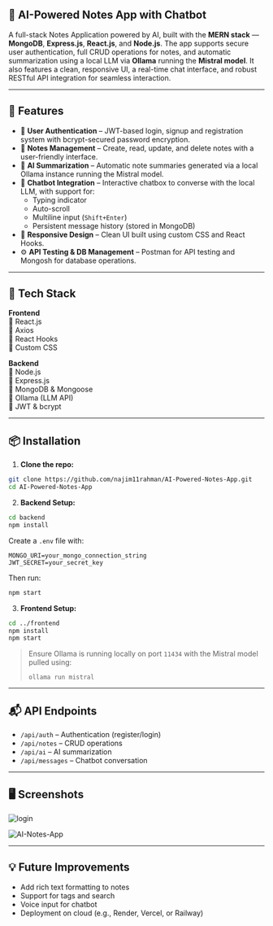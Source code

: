 ## 🧠 AI-Powered Notes App with Chatbot

A full-stack Notes Application powered by AI, built with the **MERN stack** — **MongoDB**, **Express.js**, **React.js**, and **Node.js**. The app supports secure user authentication, full CRUD operations for notes, and automatic summarization using a local LLM via **Ollama** running the **Mistral model**. It also features a clean, responsive UI, a real-time chat interface, and robust RESTful API integration for seamless interaction.

---

## 🚀 Features

- 🔐 **User Authentication** – JWT-based login, signup and registration system with bcrypt-secured password encryption.
- 📝 **Notes Management** – Create, read, update, and delete notes with a user-friendly interface.
- 🧠 **AI Summarization** – Automatic note summaries generated via a local Ollama instance running the Mistral model.
- 💬 **Chatbot Integration** – Interactive chatbox to converse with the local LLM, with support for:
  - Typing indicator
  - Auto-scroll
  - Multiline input (`Shift+Enter`)
  - Persistent message history (stored in MongoDB)
- 📱 **Responsive Design** – Clean UI built using custom CSS and React Hooks.
- ⚙️ **API Testing & DB Management** – Postman for API testing and Mongosh for database operations.

---

## 🧰 Tech Stack

**Frontend**  
🔹 React.js  
🔹 Axios  
🔹 React Hooks  
🔹 Custom CSS  

**Backend**  
🔹 Node.js  
🔹 Express.js  
🔹 MongoDB & Mongoose  
🔹 Ollama (LLM API)  
🔹 JWT & bcrypt  

---

## 📦 Installation

1. **Clone the repo:**

```bash
git clone https://github.com/najim11rahman/AI-Powered-Notes-App.git
cd AI-Powered-Notes-App
```

2. **Backend Setup:**

```bash
cd backend
npm install
```

Create a `.env` file with:

```
MONGO_URI=your_mongo_connection_string
JWT_SECRET=your_secret_key
```

Then run:

```bash
npm start
```

3. **Frontend Setup:**

```bash
cd ../frontend
npm install
npm start
```

> Ensure Ollama is running locally on port `11434` with the Mistral model pulled using:
> ```
> ollama run mistral
> ```

---

## 📬 API Endpoints

- `/api/auth` – Authentication (register/login)
- `/api/notes` – CRUD operations
- `/api/ai` – AI summarization
- `/api/messages` – Chatbot conversation

---

## 🖥️ Screenshots

![login](https://github.com/user-attachments/assets/f1a6f17b-9576-42ed-a90c-e65d1a1c03a1)

![AI-Notes-App](https://github.com/user-attachments/assets/17726c8c-b982-402e-8c2c-897d1efca0d9)

---

## 💡 Future Improvements

- Add rich text formatting to notes  
- Support for tags and search  
- Voice input for chatbot  
- Deployment on cloud (e.g., Render, Vercel, or Railway)

